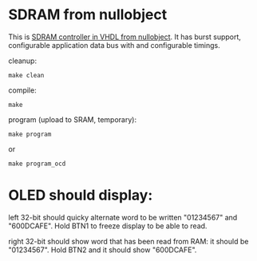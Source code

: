 # SDRAM from nullobject

This is
[SDRAM controller in VHDL from nullobject](https://github.com/nullobject/sdram-fpga).
It has burst support, configurable application data bus with and
configurable timings.

cleanup:

    make clean

compile:

    make

program (upload to SRAM, temporary):

    make program

or

    make program_ocd

# OLED should display:

left 32-bit should quicky alternate word to be written
"01234567" and "600DCAFE". Hold BTN1 to freeze display
to be able to read.

right 32-bit should show word that has been read from RAM:
it should be "01234567". Hold BTN2 and it should show "600DCAFE".

